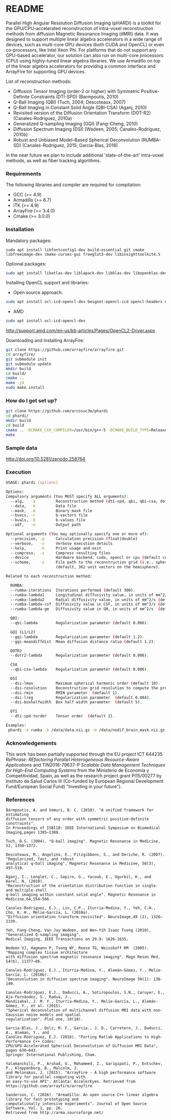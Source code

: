 # README #

Parallel High Angular Resolution Diffusion Imaging (pHARDI) is a toolkit for the GPU/CPU-accelerated reconstruction of intra-voxel reconstruction methods from diffusion Magnetic Resonance Imaging (dMRI) data. It was designed to support multiple linear algebra accelerators in a wide range of devices, such as multi-core GPU devices (both CUDA and OpenCL) or even co-processors, like Intel Xeon Phi. For platforms that do not support any GPU-based accelerator, our solution can also run on multi-core processors (CPU) using highly-tuned linear algebra libraries. We use Armadillo on top of the linear algebra accelerators for providing a common interface and ArrayFire for supporting GPU devices.

List of reconstruction methods:

* Diffusion Tensor Imaging (order-2 or higher) with Symmetric Positive-Definite Constraints (DTI-SPD) (Barmpoutis, 2010)
* Q-Ball Imaging (QBI) (Tuch, 2004; Descoteaux, 2007)
* Q-Ball Imaging in Constant Solid Angle (QBI-CSA) (Aganj, 2010)
* Revisited version of the Diffusion Orientation Transform (DOT-R2) (Canales-Rodríguez, 2010a)
* Generalized Q-sampling Imaging (GQI) (Fang-Cheng, 2010)
* Diffusion Spectrum Imaging (DSI) (Wedeen, 2005; Canales-Rodríguez, 2010b)
* Robust and Unbiased Model-Based Spherical Deconvolution (RUMBA-SD) (Canales-Rodríguez, 2015; Garcia-Blas, 2016)

In the near future we plan to include additional 'state-of-the-art' intra-voxel methods, as well as fiber tracking algorithms.

### Requirements ###

The following libraries and compiler are required for compilation:

* GCC (>= 4.9)
* Armadillo (>= 6.7)
* ITK (>= 4.9)
* ArrayFire (>= 3.4.0)
* Cmake (>= 3.0.0)

### Installation ####

Mandatory packages:

```
sudo apt install libfontconfig1-dev build-essential git cmake libfreeimage-dev cmake-curses-gui freeglut3-dev libinsighttoolkit4.5 
```

Optional packages:

```bash
sudo apt install libatlas-dev liblapack-dev libblas-dev libopenblas-dev libarpack2-dev liblapacke-dev libatlas3gf-base libatlas3-base opencl-headers
```

Installing OpenCL support and libraries:

- Open source approach:
```bash
sudo apt install ocl-icd-opencl-dev beignet-opencl-icd opencl-headers mesa-opencl-icd
```

- AMD 

```bash
sudo apt install ocl-icd-opencl-dev 
```

http://support.amd.com/en-us/kb-articles/Pages/OpenCL2-Driver.aspx


Downloading and Installing ArrayFire:

```bash
git clone https://github.com/arrayfire/arrayfire.git
cd arrayfire/
git submodule init
git submodule update
mkdir build
cd build/
cmake ..
make -j8
sudo make install
```

### How do I get set up? ###


```bash
git clone https://github.com/arcosuc3m/phardi
cd phardi/
mkdir build
cd build
cmake .. -DCMAKE_CXX_COMPILER=/usr/bin/g++-5 -DCMAKE_BUILD_TYPE=Release
make 
```

### Sample data ###

http://doi.org/10.5281/zenodo.258764

### Execution ###


```bash
USAGE: phardi [options]

Options:
Compulsory arguments (You MUST specify ALL arguments):
  --alg,   -a         Reconstruction method (dti-spd, qbi, qbi-csa, dotr2, gqi-l1, gqi-l2, dsi, rumba)
  --data,  -k         Data file
  --mask,  -m         Binary mask file
  --bvecs, -r         b-vectors file
  --bvals, -b         b-values file
  --odf,   -o         Output path

Optional arguments (You may optionally specify one or more of):
  --precision, -p     Calculation precision (float|double)
  --verbose,   -v     Verbose execution details
  --help,      -h     Print usage and exit
  --compress,  -z     Compress resulting files
  --device            Hardware backend: cuda, opencl or cpu (default cuda).
  --scheme,    -s     File path to the reconstruction grid (i.e., spherical-mesh) 
                      (default, 362 unit vectors on the hemisphere).

Related to each reconstruction method:

  RUMBA:
  --rumba-iterations  Iterations performed (default 300).
  --rumba-lambda1     Longitudinal diffusivity value, in units of mm^2/s (default 0.0017).
  --rumba-lambda2     Radial diffusivity value, in units of mm^2/s (default 0.0003).
  --rumba-lambda-csf  Diffusivity value in CSF, in units of mm^2/s (default 0.0030).
  --rumba-lambda-gm   Diffusivity value in GM, in units of mm^2/s  (default 0.0007).

  QBI:
  --qbi-lambda        Regularization parameter (default 0.006).

  GQI (L1/L2)
  --gqi-lambda        Regularization parameter (default 1.2).
  --gqi-meandiffdist  Mean diffusion distance ratio (default 1.2).

  DOTR2
  --dotr2-lambda      Regularization parameter (default 0.006).

  CSA
  --qbi-csa-lambda    Regularization parameter (default 0.006).

  DSI
  --dsi-lmax          Maximum spherical harmonic order (default 10).
  --dsi-resolution    Reconstruction grid resolution to compute the propagator (default 35, i.e, 35x35x35).
  --dsi-rmin          RMIN parameter  (default 1).
  --dsi-lreg          Regularization parameter  (default 0.004).
  --dsi-boxhalfwidth  Box half width parameter  (default 5).

  DTI
  --dti-spd-torder    Tensor order  (default 2).  

Examples:
 phardi -a rumba -k /data/data.nii.gz -m /data/nodif_brain_mask.nii.gz -r /data/bvecs -b /data/bvals --odf /result/
```

### Acknowledgements ###

This work has been partially supported through the EU project ICT 644235 *RePhrase: REfactoring Parallel Heterogeneous Resource-Aware Applications* and TIN2016-79637-P *Scalable Data Management Techniques for High-End Computing Systems* from the Ministerio de Economía y Competitividad, Spain, as well as the research project grant PI15/00277 by Instituto de Salud Carlos III (Co-funded by European Regional Development Fund/European Social Fund) "Investing in your future").


### References ###
```
Barmpoutis, A. and Vemuri, B. C. (2010). "A unified framework for estimating
diffusion tensors of any order with symmetric positive-definite constraints".
In Proceedings of ISBI10: IEEE International Symposium on Biomedical Imaging,pages 1385–1388.

Tuch, D.S. (2004). "Q-ball imaging". Magnetic Resonance in Medicine, 52, 1358–1372.

Descoteaux, M., Angelino, E., Fitzgibbons, S., and Deriche, R. (2007). "Regularized, fast, and robust 
analytical q-ball imaging". Magnetic Resonance in Medicine, 58(3), 497–510.

Aganj, I., Lenglet, C., Sapiro, G., Yacoub, E., Ugurbil, K., and Harel, N. (2010).
"Reconstruction of the orientation distribution function in single- and multiple-shell
q-ball imaging within constant solid angle". Magnetic Resonance in Medicine,64,554–566.

Canales-Rodríguez, E.J., Lin, C.P., Iturria-Medina, Y., Yeh, C.H., Cho, K. H., Melie-García, L. (2010a).
"Diffusion orientation transform revisited". NeuroImage,49 (2), 1326–1339.

Yeh, Fang-Cheng, Van Jay Wedeen, and Wen-Yih Isaac Tseng (2010), "Generalized Q-sampling imaging".
Medical Imaging, IEEE Transactions on 29.9: 1626-1635.

Wedeen VJ, Hagmann P, Tseng WY, Reese TG, Weisskoff RM  (2005). "Mapping complex tissue architecture 
with diffusion spectrum magnetic resonance imaging". Magn Reson Med, 54(6), 11377–86.

Canales-Rodríguez, E.J., Iturria-Medina, Y., Alemán-Gómez, Y., Melie-García, L. (2010b). 
"Deconvolution in diffusion spectrum imaging". NeuroImage 50(1): 136-149.

Canales-Rodríguez, E.J., Daducci, A., Sotiropoulos, S.N., Caruyer, E., Aja-Fernández, S., Radua, J., 
Mendizabal, J. M. Y., Iturria-Medina, Y., Melie-García, L., Alemán-Gómez, Y., et al. (2015).
"Spherical deconvolution of multichannel diffusion MRI data with non-Gaussian noise models and spatial 
regularization". PloS one, 10(10).

Garcia-Blas, J., Dolz, M. F., Garcia., J. D., Carretero, J., Daducci, A., Aleman, Y., and 
Canales-Rodriguez, E.J. (2016). "Porting Matlab Applications to High-Performance C++ Codes: 
CPU/GPU-Accelerated Spherical Deconvolution of Diffusion MRI Data", pages 630–643. 
Springer International Publishing, Cham.

Yalamanchili, P., Arshad, U., Mohammed, Z., Garigipati, P., Entschev, P., Kloppenborg, B., Malcolm, J.
and Melonakos, J. (2015). "ArrayFire - A high performance software library for parallel computing with 
an easy-to-use API". Atlanta: AccelerEyes. Retrieved from https://github.com/arrayfire/arrayfire

Sanderson, C. (2016). "Armadillo: An open source C++ linear algebra library for fast prototyping and 
computationally intensive experiments". Journal of Open Source Software, Vol. 1, pp. 26.
Retrieved from http://arma.sourceforge.net/
```

